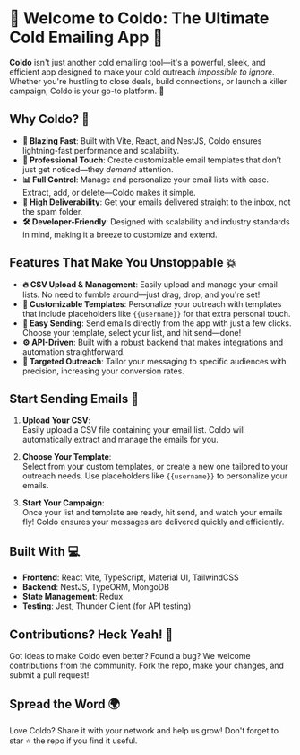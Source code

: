 # 🌟 Welcome to Coldo: The Ultimate Cold Emailing App 🌟

**Coldo** isn't just another cold emailing tool—it's a powerful, sleek, and efficient app designed to make your cold outreach *impossible to ignore*. Whether you're hustling to close deals, build connections, or launch a killer campaign, Coldo is your go-to platform. 🚀

<!-- ![Coldo Logo](path/to/logo.png) -->

## Why Coldo? 🤔

- **🚀 Blazing Fast**: Built with Vite, React, and NestJS, Coldo ensures lightning-fast performance and scalability.
- **💼 Professional Touch**: Create customizable email templates that don’t just get noticed—they *demand* attention.
- **📊 Full Control**: Manage and personalize your email lists with ease. Extract, add, or delete—Coldo makes it simple.
- **💌 High Deliverability**: Get your emails delivered straight to the inbox, not the spam folder.
- **🛠️ Developer-Friendly**: Designed with scalability and industry standards in mind, making it a breeze to customize and extend.

## Features That Make You Unstoppable 💥

- **🔥 CSV Upload & Management**: Easily upload and manage your email lists. No need to fumble around—just drag, drop, and you're set!
- **🎨 Customizable Templates**: Personalize your outreach with templates that include placeholders like `{{username}}` for that extra personal touch.
- **📧 Easy Sending**: Send emails directly from the app with just a few clicks. Choose your template, select your list, and hit send—done!
- **⚙️ API-Driven**: Built with a robust backend that makes integrations and automation straightforward.
- **🎯 Targeted Outreach**: Tailor your messaging to specific audiences with precision, increasing your conversion rates.

## Start Sending Emails 💌

1. **Upload Your CSV**:  
   Easily upload a CSV file containing your email list. Coldo will automatically extract and manage the emails for you.

2. **Choose Your Template**:  
   Select from your custom templates, or create a new one tailored to your outreach needs. Use placeholders like `{{username}}` to personalize your emails.

3. **Start Your Campaign**:  
   Once your list and template are ready, hit send, and watch your emails fly! Coldo ensures your messages are delivered quickly and efficiently.

## Built With 💻

- **Frontend**: React Vite, TypeScript, Material UI, TailwindCSS
- **Backend**: NestJS, TypeORM, MongoDB
- **State Management**: Redux
- **Testing**: Jest, Thunder Client (for API testing)

## Contributions? Heck Yeah! 💪

Got ideas to make Coldo even better? Found a bug? We welcome contributions from the community. Fork the repo, make your changes, and submit a pull request!

## Spread the Word 🌍

Love Coldo? Share it with your network and help us grow! Don't forget to star ⭐ the repo if you find it useful.
